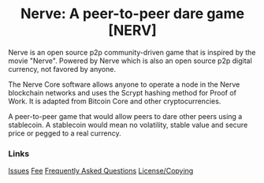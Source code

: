 <h1 align="center">Nerve: A peer-to-peer dare game [NERV]</h1>

Nerve is an open source p2p community-driven game that is inspired by the movie "Nerve". 
Powered by Nerve which is also an open source p2p digital currency, not favored by anyone.

The Nerve Core software allows anyone to operate a node in the Nerve blockchain networks and uses the Scrypt hashing method for Proof of Work.
It is adapted from Bitcoin Core and other cryptocurrencies.

A peer-to-peer game that would allow peers to dare other peers using a stablecoin.
A stablecoin would mean no volatility, stable value and secure price or pegged to a real currency.

### Links
[Issues](issues_paper.md)
[Fee](nerve_fee.md)
[Frequently Asked Questions](faq.md)
[License/Copying](COPYING)